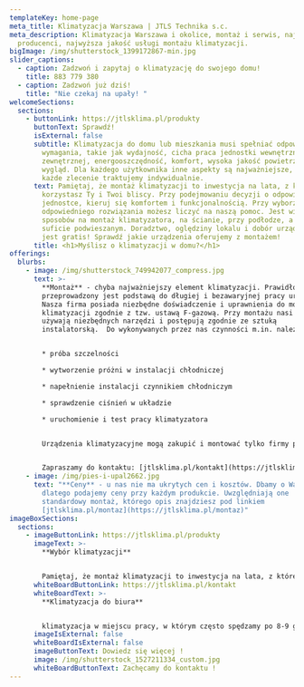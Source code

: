 ```yaml
---
templateKey: home-page
meta_title: Klimatyzacja Warszawa | JTLS Technika s.c.
meta_description: Klimatyzacja Warszawa i okolice, montaż i serwis, najlepsi
  producenci, najwyższa jakość usługi montażu klimatyzacji.
bigImage: /img/shutterstock_1399172867-min.jpg
slider_captions:
  - caption: Zadzwoń i zapytaj o klimatyzację do swojego domu!
    title: 883 779 380
  - caption: Zadzwoń już dziś!
    title: "Nie czekaj na upały! "
welcomeSections:
  sections:
    - buttonLink: https://jtlsklima.pl/produkty
      buttonText: Sprawdź!
      isExternal: false
      subtitle: Klimatyzacja do domu lub mieszkania musi spełniać odpowiednie
        wymagania, takie jak wydajność, cicha praca jednostki wewnętrznej i
        zewnętrznej, energooszczędność, komfort, wysoka jakość powietrza i fajny
        wygląd. Dla każdego użytkownika inne aspekty są najważniejsze, dlatego
        każde zlecenie traktujemy indywidualnie.
      text: Pamiętaj, że montaż klimatyzacji to inwestycja na lata, z której
        korzystasz Ty i Twoi bliscy. Przy podejmowaniu decyzji o odpowiedniej
        jednostce, kieruj się komfortem i funkcjonalnością. Przy wyborze
        odpowiedniego rozwiązania możesz liczyć na naszą pomoc. Jest wiele
        sposobów na montaż klimatyzatora, na ścianie, przy podłodze, a także w
        suficie podwieszanym. Doradztwo, oględziny lokalu i dobór urządzenia
        jest gratis! Sprawdź jakie urządzenia oferujemy z montażem!
      title: <h1>Myślisz o klimatyzacji w domu?</h1>
offerings:
  blurbs:
    - image: /img/shutterstock_749942077_compress.jpg
      text: >-
        **Montaż** - chyba najważniejszy element klimatyzacji. Prawidłowo
        przeprowadzony jest podstawą do długiej i bezawaryjnej pracy urządzeń.
        Nasza firma posiada niezbędne doświadczenie i uprawnienia do montażu
        klimatyzacji zgodnie z tzw. ustawą F-gazową. Przy montażu nasi monterzy
        używają niezbędnych narzędzi i postępują zgodnie ze sztuką
        instalatorską.  Do wykonywanych przez nas czynności m.in. należą:


        * próba szczelności

        * wytworzenie próżni w instalacji chłodniczej

        * napełnienie instalacji czynnikiem chłodniczym

        * sprawdzenie ciśnień w układzie

        * uruchomienie i test pracy klimatyzatora


        Urządzenia klimatyzacyjne mogą zakupić i montować tylko firmy posiadające uprawnienia f-gazowe.


        Zapraszamy do kontaktu: [jtlsklima.pl/kontakt](https://jtlsklima.pl/kontakt)
    - image: /img/pies-i-upal2662.jpg
      text: "**Ceny** - u nas nie ma ukrytych cen i kosztów. Dbamy o Wasz czas,
        dlatego podajemy ceny przy każdym produkcie. Uwzględniają one
        standardowy montaż, którego opis znajdziesz pod linkiem
        [jtlsklima.pl/montaz](https://jtlsklima.pl/montaz)"
imageBoxSections:
  sections:
    - imageButtonLink: https://jtlsklima.pl/produkty
      imageText: >-
        **Wybór klimatyzacji**


        Pamiętaj, że montaż klimatyzacji to inwestycja na lata, z której korzystasz Ty i Twoi bliscy. Przy podejmowaniu decyzji o odpowiedniej jednostce, kieruj się komfortem i funkcjonalnością.
      whiteBoardButtonLink: https://jtlsklima.pl/kontakt
      whiteBoardText: >-
        **Klimatyzacja do biura**


        klimatyzacja w miejscu pracy, w którym często spędzamy po 8-9 godzin w ciągu dnia, jest elementem niezbędnym do efektywnej pracy. Nie pozwól by upał utrudniał Tobie i Twoim pracownikom w podejmowaniu kluczowych decyzji.
      imageIsExternal: false
      whiteBoardIsExternal: false
      imageButtonText: Dowiedz się więcej !
      image: /img/shutterstock_1527211334_custom.jpg
      whiteBoardButtonText: Zachęcamy do kontaktu !
---
```

